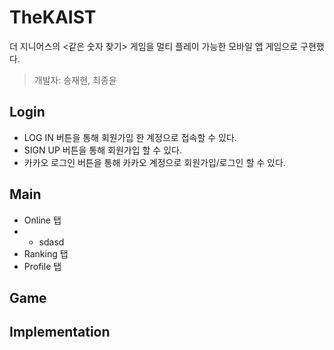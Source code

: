 # TheKAIST

더 지니어스의 <같은 숫자 찾기> 게임을 멀티 플레이 가능한 모바일 앱 게임으로 구현했다.

> 개발자: 송재현, 최종윤

## Login

+ LOG IN 버튼을 통해 회원가입 한 계정으로 접속할 수 있다.
+ SIGN UP 버튼을 통해 회원가입 할 수 있다.
+ 카카오 로그인 버튼을 통해 카카오 계정으로 회원가입/로그인 할 수 있다.

## Main

+ Online 탭
+ + sdasd
+ Ranking 탭
+ Profile 탭

## Game

## Implementation
